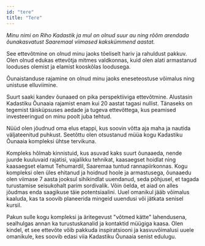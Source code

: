 ```yaml
---
id: "tere"
title: "Tere"
---
```


_Minu nimi on Riho Kadastik ja mul on olnud suur au ning rõõm arendada õunakasvatust Saaremaal viimased kakskümmend aastat._

See ettevõtmine on olnud minu jaoks tõeliselt hariv ja rahuldust pakkuv. Olen olnud edukas ettevõtja mitmes valdkonnas, kuid olen alati armastanud looduses olemist ja elamist kooskõlas loodusega.

Õunaistanduse rajamine on olnud minu jaoks eneseteostuse võimalus ning unistuse elluviimine.

Suurt saaki kandev õunaaed on pika perspektiiviga ettevõtmine. Alustasin Kadastiku Õunaaia rajamist enam kui 20 aastat tagasi nullist. Tänaseks on tegemist täisküpsuses aedade ja tugeva ettevõttega, kus peamised investeeringud on minu poolt juba tehtud.

Nüüd olen jõudnud oma elus etappi, kus soovin võtta aja maha ja nautida väljateenitud puhkust. Seetõttu olen otsustanud müüa kogu Kadastiku Õunaaia kompleksi ühtse tervikuna.

Kompleks hõlmab kinnistuid, kus asuvad kaks suurt õunaaeda, nende juurde kuuluvaid rajatisi, vajalikku tehnikat, kaasaegset hoidlat ning kaasaegset elamut Tehumardil, Saaremaa tuntud rannapiirkonnas.
Kogu kompleksi olen üles ehitanud ja hoidnud hoole ja armastusega, õunaaedu olen viimase 7 aasta jooksul sihikindlat uuendanud, seda põhjusel, et tagada turustamise seisukohalt parim sordivalik. Võin öelda, et aiad on alles jõudmas enda saagikuse täie potentsiaalini.
Uuel omanikul jääb võimalus kaaluda, kas ta soovib planeerida mingeid uuendusi või jätkata senisel kursil.

Pakun sulle kogu kompleksi ja äritegevust "võtmed kätte" lahendusena, sealhulgas annan ka turustuskanalid ja kontaktid müügiga kaasa.
Olen kindel, et see ettevõte võib pakkuda inspiratsiooni ja kasvuvõimalusi uuele omanikule, kes soovib edasi viia Kadastiku Õunaaia senist edulugu.
